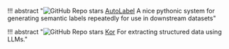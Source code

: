 !!! abstract "![GitHub Repo stars](https://badgen.net/github/stars/refuel-ai/autolabel) [AutoLabel](https://github.com/refuel-ai/autolabel) A nice pythonic system for generating semantic labels repeatedly for use in downstream datasets"

!!! abstract "![GitHub Repo stars](https://badgen.net/github/stars/eyurtsev/kor) [Kor](https://github.com/eyurtsev/kor) For extracting structured data using LLMs."
